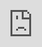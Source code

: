 ```yaml
---
layout: post
date: 2021-01-01
image: "/conflict_urbanism_sp2021/images/csr_thumbnail.png"
title: "What defies borders?"
author: "Matthew Brubaker, Cameron Fullmer, Adela Locsin, Alek Tomich"
---
```


_This research was conducted on the traditional and unceded territory of the Lenape peoples, on the island of Mannahatta in Lenapehoking._

#### <a name="overview"></a>On the Porosity of the US–Mexico Border in El Paso, Texas

El Paso–Juárez, also known as Juárez–El Paso, is an urbanized area that straddles the border between Mexico and the United States. With over 2.7 million people residing in the area, the El Paso–Juárez region is home to the largest bilingual and binational work force in the Western Hemisphere. (Chamberlain, 2007)

The stretch of borderlands at El Paso–Juárez as a locale serves as a rich repository for studying the effects of a political border. It serves as a confluence of conditions that jeopardize access to infrastructure, natural resources and culture, infringes on the rights of indigenous peoples, and interrupts the natural patterns of non-human actors and their habitats.

In El Paso, the border is both visible and invisible, and operates between two extremes of physical and ideological porosity. Through an exercise of locating and spatializing these relationships, we work to understand how a border can impact those on either side beyond the material and physical division of space. The layered and multi-scalar approach of the project seeks to frame map data, images, and writing as an overlapped, specific, and ongoing cartography of controversy.

This project takes a closer look at the porosity of the border for four entities: [energy](#energy), [humans](#humans), [capital](#capital), and [non-human actors](#non-human).

<div class="iframe-column"><iframe src="https://alocsin.github.io/gsapp-code/index.html" style="position:absolute;top:0;left:0;width:100%;height:100%;" frameborder="0"></iframe></div>

&nbsp;  
&nbsp;

#### <a name="energy"></a>The border as a delineation of responsibility

**The border acts as a delineation of responsibility in a manufactured situation of natural gas dependency.**

The electrical power grid that powers North America is divided into multiple synchronous grids. The two major grids are the Eastern Interconnection, which reaches from central Canada to the Atlantic, south to Florida, and back west to the foot of the Rockies; and the Western Interconnection, which stretches from Western Canada to Baja California in Mexico, encompassing 14 Western states.

**IMAGE**

The state of Texas primarily runs on its own electrical grid, called ERCOT, which was formed in order to avoid federal regulation. In 1999, then-Governor George W. Bush deregulated the state’s electricity delivery system, and allowed electricity prices to be left up to a market that skewed to the interests of private generators, transmission companies, and energy retailers. Natural gas in Texas is cheap. This cheapness combined with deregulation gave little financial incentive for the state to invest in weather protection and maintenance.

This past February, Texas was hit by three severe winter storms that caused a colossal electricity generation failure statewide, stranding 4.5 million homes and businesses without power for days. Caused by an inadequate winterization of the state’s natural gas infrastructure, news outlets failed to report that the winter storms in Texas also stranded customers across the border in Mexico: in two days, factories in industrial border towns that were getting their power supply from the United States reported 2.7 billion dollars in losses from blackouts.

This is only a fraction of Mexico’s dependence on U.S. natural gas.

**IMAGE**

[Click to go back to border overview.](#overview)

&nbsp;  
&nbsp;

#### <a name="humans"></a>The border as a method of future fragmentation

**The border acts as a method of fragmentation. It is non-porous for humans, specifically for those that are members of Indigenous Tribal Nations.**

Up until the end of the Mexican-American war in 1848, the states that now comprise the southern border of the United States were part of Mexico. However, for the centuries preceding this colonial conflict, the land was stewarded over by a multitude of Indigenous Native communities. The historic Tigua territory is located on the southeastern edge of what is now El Paso, and stretches across the Rio Grande/Bravo to the Mexican side of the border into Ciudad Juárez. (_Ysleta del Sur Pueblo: Walking in the Footsteps of our Ancestors_, dir. Rojas, 2017)

![Map of Historic Tigua Territory](/conflict_urbanism_sp2021/images/border-porosity/HUMANS_IMAGE1.jpg)
_Data: Google. (n.d.). [Map of Historic Tigua Territory]. Retrieved April 17, 2021. Overlay data from [Native Land Digital](https://native-land.ca/)._

Ysleta del Sur Pueblo Tigua Nation is one of three federally recognized Native American tribes in the State of Texas. The current population is over 4,000 members nationwide, with about a third of those living within the El Paso area. There are two reservations on the United States side: one of which is incorporated into the metro, and the other on the very southeastern edge of the city. They also hold off-reservation land adjacent to the Hueco Tanks, a state park that is a sacred site for the Tiguas. (Rojas, 2017) The Rio Grande/Bravo lies on the Mexican side of the wall, which does not recognize the sovereignty of indigenous land. (Náñez, 2017) The Puente Zaragoza is the nearest United States Customs and Border Patrol crossing that connects the two divided lands and communities, located in between the two reservations on the United States side. The separation of these populations, their historic territory, and sacred sites is an injustice.

![Diptych of Rio Grande and Hueco Tanks](/conflict_urbanism_sp2021/images/border-porosity/HUMANS_IMAGE2.jpg)
_(Left) Sussexbirder. Rio Grande, Texas. 2001. Photograph. 1024x653 pixels. [Flickr](https://www.flickr.com/photos/9919745@N03/8609205901) (Right) Fuson, Kirk. Hueco Tanks in Rain Storm. 2009. Photograph. 1024x674 pixels. [Flickr](https://www.flickr.com/photos/39105073@N05/3641761105)_

This inequity is perpetuated by unequal border crossing laws. Rules and border crossing privileges vary according to citizenship and tribal lineage. Among other requirements, denizens looking to cross the border into the United States from the Mexico side must prove economic solvency with a minimum bank account balance. The cost of both the passport and visa is prohibitive for many Indigenous persons existing in subsistence economies. (Alianza Indígena Sin Fronteras and Leza, 2019)

![Image of march against border wall in Juárez](/conflict_urbanism_sp2021/images/border-porosity/HUMANS_IMAGE3.jpg)
_Hise, Steev. March Against Border Wall at Border Social Forum in Juarez. 2006. Photograph. 1024x768 pixels. [Flickr](https://www.flickr.com/photos/61016948@N00/275391447)_

There is a long list of Indigenous rights violations brought by the construction of the wall, and the Tigua people have taken a vocal stance against its erection. Federal studies at the beginning of the 21st century confirmed the important historical relationship between the Tigua and the land and river on both sides of the border in the El Paso - Ciudad Juárez area. As a result of this study, the U.S. government signed an agreement with the tribe in January 2007 stipulating its responsibility to help the Tigua develop the tribe's potential land and water rights claims "and to take actions consistent with those rights." Yet, construction of the border fence was brought to its current condition: severing Tigua traditional lands and impeding access to sacred sites that have been used by the community for over 300 years. (Guzman and Hurwitz, 2008)

[Click to go back to border overview.](#overview)

&nbsp;  
&nbsp;

#### <a name="capital"></a>The border as capital gain

The United States government has been afforded popular permission to take extraordinary measures at the U.S. - Mexico border under the pretenses of “national security”. The border wall, militarized patrols, security technology akin to a maximum security prison, among other initiatives are sold to the public as necessary infrastructures and protocols to ensure the safety of U.S. citizens and businesses. Annually, the United States Senate approves over \$4.9 Billion dollars awarded to private-sector contractors to carry out many of these operations. Meanwhile, no measurable improvements to illegal immigration, drug trafficking, or undocumented imports/exports have been recorded. In fact, on the contrary, these statistics have steadily risen despite the U.S. government’s actions in defense of the border. It is clear, the true value of the border is in its role as a revenue generator.

In 2006, President George W. Bush enacted Operation Jump Start, a plan to allocate $1.9 Billion dollars to the militarization of the U.S. - Mexico border.  It entailed the mobilization of 156,000 troops annually to bases along the border, most notably Fort Bliss in El Paso, Texas.  Operation Jump Start also called for hiring 6,000 new border patrol agents.  Considering the cost per outfitting and equipping the average soldier is$15,000 (fulfilled by private-sector subcontractors), the largely non-violent threat of illegal border crossings, and the astronomical territorial profit-potential, this military mobilization in tandem with the Bush-Cheney administration’s war waged in the Middle East is a clear display of political maneuvering toward the fiscal profits of war.

The militarization and government-awarded private contracts for border security and maintenance has only increased since Operation Jump Start. Fisher Industries was awarded $2 Billion to construct President Trump’s border wall in 2016.  According to reports, the same 15 miles have been demolished and reconstructed continuously over the past five years.  SAIC Corp. was awarded$973 Million in federal funding for border surveillance over the same time period. Perhaps most notably, a company called Kellog, Brown, and Root was awarded \$24.4 million dollars annually for border maintenance and upkeep. This company is in fact a subsidiary of Halliburton, the oil conglomerate responsible for the U.S. invasion of Iraq. It is not a coincidence that most of the companies awarded these contracts are also key donors to many political campaigns. It is clear that the distinction between public and private interests has been eroded and that more often than not, private sector profits are directly related to legislation and political maneuvering.

[Click to go back to border overview.](#overview)

&nbsp;  
&nbsp;

#### <a name="non-human"></a>The border as an arbitrary line in the sand

The border is an artificial construct, and is oftentimes completely invisible other than as a form of human interference into the natural landscape. This interference is the line in the sand; at times literally manifesting as a wall which has immense impact on not only humans but natural entities. The irony of the line in the sand is its fakeness and at times its complete inability to deal with the natural landscape the United States attempts to etch it on, exposing the contradictory and uncanny nature of the border.

![Binational Cattle Ranch](/conflict_urbanism_sp2021/images/border-porosity/0424_CATTLECOMPANY.jpeg)

Founded in 1991, the facilities of the Santa Teresa and Ganadera Regional De Chihuahua Cattle Unions are the most modern and the largest on the U.S. - Mexico border. Up to 5,000 head of cattle flow from Mexico into the United States every day and the port of entry averages 300,000 head of cattle a year.

Most cattle crossing the border from Mexico are feeder stock destined for pasture and feedlots in Texas, New Mexico, Arizona, California, and the Midwestern states. These facilities offer both practical and economic advantages over traditional border crossings. Livestock are penned and processed at the border, then walked into the United States, saving time and transportation costs by eliminating the need to truck between processing facilities on each side of the border, a procedure that increases costs and adds stress to the animals. (New Mexico Border Authority, 2021)

![Cows running through the border into the United States](/conflict_urbanism_sp2021/images/border-porosity/01 wall-cows-KOAT.com.png)
Arma, M. 2020. Online. KOAT 7 Action News Broadcast. [https://www.koat.com/article/border-wall-helps-business-for-cattlemen-but-poses-major-threat-to-environment/27473359](https://www.koat.com/article/border-wall-helps-business-for-cattlemen-but-poses-major-threat-to-environment/27473359)
![Manufactured Border Openings](/conflict_urbanism_sp2021/images/border-porosity/02 COWS_REUTERS.PNG)
Gonzalez, J. 2019. Online. Reuters. [https://www.reuters.com/article/us-usa-trade-mexico-cattle-idUSKCN1T628Q](https://www.reuters.com/article/us-usa-trade-mexico-cattle-idUSKCN1T628Q)

The uncanniness of the facility is highlighted by its context and operation. Situated just west of El Paso, the union sits in the portion of the border built up as a vehicular barrier with a maintained track along the U.S. side to allow for fast and smooth vehicular operation of the United States Customs and Border Patrol. The union is one of the only punctures in the wall of this type along the entire border. A large sliding gate built into the intensive barrier, operated by cow hands on either side of the border, allows for the uninterrupted flow of beef cattle into the United States. Whilst the cattle cross the border freely, workers at the cattle union must stay on their respective side, executing the transition without ever moving through the gate they guide the cattle through. Beyond the workers is the question of wildlife, who without a commoditized value are disrupted from their natural habitat and entrapped by the artificial insertion of constructed border sections. (Armas, 2017)

![A Binational Mountain](/conflict_urbanism_sp2021/images/border-porosity/0424_MTCRISTOREY.jpeg)

Where the cattle unions represent a line in the sand border as absurd in its deployment, the border at Mt Cristo Rey in El Paso and Ciudad Juarez proper represents the borders inability to reconcile with natural elements and the socially and environmentally damaging realities that arbitrary blockages in the ecosystem present. Cristo Rey, an important monument to Spanish Catholicism, along with its access point are located on the U.S. side of the landmass, and the border prevents easy passage for religious pilgrims crossing from Mexico annually. Further, the vehicular border wall which divides the U.S. and Mexico is incapable of scaling the mountain’s terrain, stopping on either side as a gash into the formation, rendering the wall futile in its constructed form.

![Mount Cristo Rey Overview](/conflict_urbanism_sp2021/images/border-porosity/03 MCristo USATSI-10151015.jpg)
Lozano, E. Standing as a Beacon. 2017. Online. USA Today. [https://www.usatoday.com/borderwall/story/a-city-and-its-holy-ground-at-stake/573659001/](https://www.usatoday.com/borderwall/story/a-city-and-its-holy-ground-at-stake/573659001/)

![The Border Wall that Cannot Cross A Mountain](/conflict_urbanism_sp2021/images/border-porosity/04 MtCristoRey Earth Perspective.jpg)
Brubaker, M. 2021. Online. Maxar Technologies. 1567x944. Google Earth.

[Click to go back to border overview.](#overview)

&nbsp;  
&nbsp;

#### Conclusion

In light of the recent administration change in the United States, as well as the continually increasing probability of extreme weather events that instigated this project, the question of the efficacy of the border deserves to be asked again. The series of case studies presented above gives visibility to otherwise neglected layers of vulnerability, and repositions the history of the border cities as valves for the flow of commerce in the reality of late capitalism in opposition to the unfettered pre-capital reality that was enjoyed by the indigenous landscape.

As the controversy of the Trump Administration and its failed wall fade from the forefront of public interest, it is imperative that the energy, trade, and immigration policies of the United States, specifically with its southern neighbor, Mexico, do not also fade from visibility and conversation.

&nbsp;  
&nbsp;

**Works Cited:**

Alianza Indígena Sin Fronteras / Indigenous Alliance Without Borders and Christina Leza, Handbook on Indigenous Peoples’ Border Crossing Rights Between the United States and Mexico (Tucson, AZ), [https://www.ohchr.org/Documents/Issues/IPeoples/EMRIP/Call/IndigenousAllianceWithoutBorders.pdf](https://www.ohchr.org/Documents/Issues/IPeoples/EMRIP/Call/IndigenousAllianceWithoutBorders.pdf)

Armas, Marissa. “Border Wall Helps Business for Cattlemen but Poses Major Threat to Environment.” KOAT. KOAT, February 3, 2020. [https://www.koat.com/article/border-wall-helps-business-for-cattlemen-but-poses-major-threat-to-environment/27473359](https://www.koat.com/article/border-wall-helps-business-for-cattlemen-but-poses-major-threat-to-environment/27473359)

Lisa Chamberlain, "2 Cities and 4 Bridges Where Commerce Flows," New York Times, published 2007. [https://www.nytimes.com/2007/03/28/realestate/commercial/28juarez.html?pagewanted=2&\_r=2&sq=Where](https://www.nytimes.com/2007/03/28/realestate/commercial/28juarez.html?pagewanted=2&_r=2&sq=Where)

Michelle Guzman and Zachary Hurwitz, “Violations on the Part of the United States Government of Indigenous Rights Held by Members of the Lipan Apache, Kickapoo, and Ysleta del Sur Tigua Tribes of the Texas-Mexico Border” (Thesis, University of Texas at Austin, 2008), 13. [https://law.utexas.edu/humanrights/borderwall/analysis/briefing-violations-of-indigenous-rights.pdf](https://law.utexas.edu/humanrights/borderwall/analysis/briefing-violations-of-indigenous-rights.pdf)

Dianna M. Náñez, “A Border Tribe, and the Wall that will Divide It,” USA Today, USA Today Network, published 2017.

“Livestock.” New Mexico Border Authority. Accessed April 24, 2021. [http://www.nmborder.com/Livestock.aspx](http://www.nmborder.com/Livestock.aspx)

Ysleta del Sur Pueblo: Walking in the Footsteps of our Ancestors, directed by Rudy Rojas (2017; El Paso, TX: Smoke Signals Design and Marketing, 2017) [https://www.ysletadelsurpueblo.org/who-we-are](https://www.ysletadelsurpueblo.org/who-we-are)
